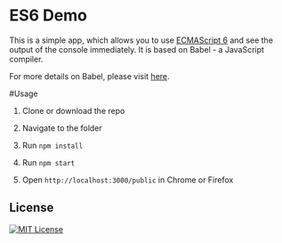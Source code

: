 # ES6 Demo
This is a simple app, which allows you to use [ECMAScript 6](http://wiki.ecmascript.org/doku.php?id=harmony:specification_drafts) and see the output of the console immediately. It is based on Babel - a JavaScript compiler.

For more details on Babel, please visit [here](https://babeljs.io/).

#Usage
1. Clone or download the repo

2. Navigate to the folder

3. Run `npm install`

4. Run `npm start`

5. Open `http://localhost:3000/public` in Chrome or Firefox

License
------

[![MIT License](https://img.shields.io/github/license/kishmiryan-karlen/ES6-DEMO.svg)](https://github.com/kishmiryan-karlen/ES6-Demo/blob/master/LICENSE)
